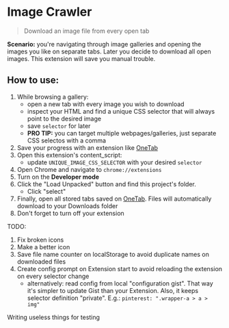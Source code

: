 # Image Crawler

> Download an image file from every open tab

**Scenario:** you're navigating through image galleries and opening the images you like on separate tabs. Later you decide to download all open images. This extension will save you manual trouble.

## How to use:

1. While browsing a gallery:
   - open a new tab with every image you wish to download
   - inspect your HTML and find a unique CSS selector that will always point to the desired image
   - save `selector` for later
   - **PRO TIP:** you can target multiple webpages/galleries, just separate CSS selectos with a comma
2. Save your progress with an extension like [OneTab](https://chrome.google.com/webstore/detail/onetab/chphlpgkkbolifaimnlloiipkdnihall)
3. Open this extension's content_script:
   - update `UNIQUE_IMAGE_CSS_SELECTOR` with your desired `selector`
4. Open Chrome and navigate to `chrome://extensions`
5. Turn on the **Developer mode**
6. Click the "Load Unpacked" button and find this project's folder.
   - Click "select"
7. Finally, open all stored tabs saved on [OneTab](https://chrome.google.com/webstore/detail/onetab/chphlpgkkbolifaimnlloiipkdnihall). Files will automatically download to your Downloads folder
8. Don't forget to turn off your extension

TODO:

1. Fix broken icons
2. Make a better icon
3. Save file name counter on localStorage to avoid duplicate names on downloaded files
4. Create config prompt on Extension start to avoid reloading the extension on every selector change
   - alternatively: read config from local "configuration gist". That way it's simpler to update Gist than your Extension. Also, it keeps selector definition "private". E.g.: `pinterest: ".wrapper-a > a > img"`

Writing useless things for testing
